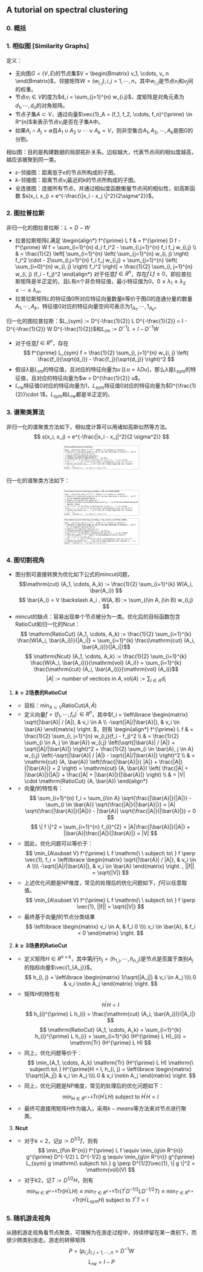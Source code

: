 ## A tutorial on spectral clustering

### 0. 概括

 

### 1. 相似图 [Similarity Graphs]

 定义：
 * 无向图$G = (V, E)$的节点集$V = \begin{Bmatrix} v_1, \cdots, v_ n \end{Bmatrix}$，邻接矩阵$W=(w_{i, j}), {i, j = 1,\cdots, n}$，其中$w_{i, j}$是节点$v_i$和$v_j$间的权重。
 * 节点$v_i \in V$的度为$d_i = \sum_{j=1}^{n} w_{i.j}$，度矩阵是对角元素为$d_1, \cdots, d_n$的对角矩阵。
 * 节点子集$A\subset V$，通过向量$\vec{1}_A = (f_1, f_2, \cdots, f_n)^{\prime} \in R^{n}$来表示节点$v_i$是否在子集A中。
 * 如果$A_i \cap A_j = \emptyset$且$A_1 \cup A_2 \cup \cdots \cup A_k = V$，则非空集合$A_1, A_2, \cdots, A_k$是图$G$的分割。
 
 相似图：目的是构建数据的局部拓扑关系。边权越大，代表节点间的相似度越高，越应该被聚到同一类。
 * $\varepsilon$-邻接图：距离低于$\varepsilon$的节点所构成的子图。
 * $k$-邻接图：距离节点$v_i$最近的$k$的节点所构成的子图。
 * 全连接图：连接所有节点，并通过相似度函数衡量节点间的相似性，如高斯函数 $s(x_i, x_j) = e^{-\frac{\|x_i - x_j \|^2}{2\sigma^2}}$。


### 2. 图拉普拉斯

 非归一化的图拉普拉斯：$L = D - W$
 * 拉普拉斯矩阵$L$满足
\begin{align*} 
f^{\prime} L f & =  f^{\prime} D f -  f^{\prime} W f = \sum_{i=1}^{n} d_i f_i^2  - \sum_{i,j=1}^{n} f_i f_j w_{i,j} \\\\
& = \frac{1}{2} \left[ \sum_{i=1}^{n} \left( \sum_{j=1}^{n} w_{i, j} \right) f_i^2 \cdot - 2\sum_{i,j=1}^{n} f_i f_j w_{i,j} + \sum_{j=1}^{n} \left( \sum_{i=0}^{n} w_{i, j} \right) f_i^2  \right] = \frac{1}{2} \sum_{i, j=1}^{n} w_{i, j} (f_i - f_j)^2
\end{align*} 
 对于任意$f\in R^n$，存在$f^{\prime} L f \geq 0$，即拉普拉斯矩阵是半正定的，且L有n个非负特征值，最小特征值为0，$0 \leq \lambda_1 \leq \lambda_2 \leq \cdots \leq \lambda_n$。
 * 拉普拉斯矩阵$L$的特征值0所对应特征向量数量$k$等价于图$G$的连通分量的数量$A_1, \cdots, A_k$，特征值0对应的特征向量空间可表示为$1_{A_1}, \cdots, 1_{A_k}$。
 
 归一化的图拉普拉斯：$L_{sym} := D^{-\frac{1}{2}} L D^{-\frac{1}{2}}  = I - D^{-\frac{1}{2}} W D^{-\frac{1}{2}}$和$L_{rm} := D^{-1} L = I - D^{-1} W$
 * 对于任意$f\in R^n$，存在
$$ f^{\prime} L_{sym} f = \frac{1}{2} \sum_{i, j=1}^{n} w_{i, j} \left( \frac{f_i}{\sqrt{d_i}} - \frac{f_j}{\sqrt{d_j}} \right)^2 $$
 * 假设$\lambda$是$L_{rm}$的特征值，且对应的特征向量为$u$ $[Lu = \lambda Du]$，那么$\lambda$是$L_{sym}$的特征值，且对应的特征向量为$w = D^{\frac{1}{2}} u$。
 * $L_{rw}$特征值0对应的特征向量为$1$，$L_{sym}$特征值0对应的特征向量为$D^{\frac{1}{2}}\cdot 1$，$L_{sym}$和$L_{rw}$都是半正定的。

### 3. 谱聚类算法

 非归一化的谱聚类方法如下。相似度计算可以用诸如高斯似然等方法。
 $$ s(x_i, x_j) = e^{-\frac{|x_i - x_j|^2}{2 \sigma^2}} $$

<div align="center">
<img src=./Figure/SpectralClusteringU.png width=40% />
</div>

 归一化的谱聚类方法如下：
 
<div align="center">
<img src=./Figure/SpectralClusteringN.png width=40% />
</div>

<div align="center">
<img src=./Figure/SpectralClusteringN2.png width=40% />
</div>


### 4. 图切割视角

 * 图分割可直接转换为优化如下公式的mincut问题，
$$\mathrm{cut} (A_1, \cdots, A_k) := \frac{1}{2} \sum_{i=1}^{k} W(A_i, \bar{A_i}) $$
$$ \bar{A_i} = V \backslash A_i ,  W(A, B) := \sum_{i\in A, j\in B} w_{i,j} $$
 * mincut的缺点：容易出现单个节点被分为一类。优化后的目标函数包含RatioCut和归一化的Ncut：
$$ \mathrm{RatioCut} (A_1, \cdots, A_k) :=  \frac{1}{2} \sum_{i=1}^{k} \frac{W(A_i, \bar{A_i})}{|A_i|} = \sum_{i=1}^{k} \frac{\mathrm{cut} (A_i, \bar{A_i})}{|A_i|}$$
$$ \mathrm{Ncut} (A_1, \cdots, A_k) :=  \frac{1}{2} \sum_{i=1}^{k} \frac{W(A_i, \bar{A_i})}{\mathrm{vol} (A_i)} = \sum_{i=1}^{k} \frac{\mathrm{cut} (A_i, \bar{A_i})}{\mathrm{vol} (A_i)}$$
$$ |A| := \mathrm{number\ of\ vectices\ in\ }  A, \mathrm{vol}(A) := \sum_{i\in A} d_i  $$

 1. **$k=2$场景的RatioCut**
 * * 目标：$\min_{A\subset V} \mathrm{RatioCut} (A, \bar{A})$
 * * 定义向量$f = (f_1, \cdots, f_n)^{\prime} \in R^n$，其中$f_i = \left\lbrace \begin{matrix} \sqrt{|\bar{A}| / |A|}, & v_i \in A \\\\ -\sqrt{|A|/|\bar{A}|}, & v_i \in \bar{A} \end{matrix} \right. $，则有
\begin{align*}
f^{\prime} L f & = \frac{1}{2} \sum_{i, j=1}^{n} w_{i,j}(f_i - f_j)^2 \\\\
& = \frac{1}{2} \sum_{i \in A, j \in \bar{A}} w_{i,j} \left(\sqrt{|\bar{A}| / |A|} + \sqrt{|A|/|\bar{A}|} \right)^2 + \frac{1}{2} \sum_{i \in \bar{A}, j \in A} w_{i,j} \left(-\sqrt{|\bar{A}| / |A|} - \sqrt{|A|/|\bar{A}|} \right)^2 \\\\
& = \mathrm{cut} (A, \bar{A}) \left(\frac{|\bar{A}|}{ |A|} + \frac{|A|}{|\bar{A}|} + 2  \right) = \mathrm{cut} (A, \bar{A})  \left( \frac{|A| + |\bar{A}|}{|A|} + \frac{|A| + |\bar{A}|}{|\bar{A}|} \right) \\\\
& = |V| \cdot \mathrm{RatioCut} (A, \bar{A})
\end{align*}
 * * 向量$f$的特性有：
$$ \sum_{i=1}^{n} f_i = \sum_{i\in A} \sqrt{\frac{|\bar{A}|}{|A|}} - \sum_{i \in \bar{A}} \sqrt{\frac{|A|}{|\bar{A}|}} = |A|  \sqrt{\frac{|\bar{A}|}{|A|}} -  |\bar{A}| \sqrt{\frac{|A|}{|\bar{A}|}} = 0 $$
$$ \| f \|^2 = \sum_{i=1}^{n} f_{i}^{2} = |A|\frac{|\bar{A}|}{|A|} + |\bar{A}|\frac{|A|}{|\bar{A}|} = |V| $$
 * * 因此，优化问题可以等价于：
$$ \min_{A\subset V} f^{\prime} L f \mathrm{\ \ subject\ to\ } f \perp \vec{1}, f_i = \left\lbrace \begin{matrix} \sqrt{|\bar{A}| / |A|}, & v_i \in A \\\\ -\sqrt{|A|/|\bar{A}|}, & v_i \in \bar{A} \end{matrix} \right. , ||f|| = \sqrt{|V|}  $$
 * * 上述优化问题是NP难度，常见的处理后的优化问题如下，$f$可以任意取值。
$$ \min_{A\subset V} f^{\prime} L f \mathrm{\ \ subject\ to\ } f \perp \vec{1}, ||f|| = \sqrt{|V|}  $$
 * * 最终基于向量$f$的节点分类结果
$$ \left\lbrace \begin{matrix} v_i \in A, & f_i  0 \\\\ v_i \in \bar{A}, & f_i < 0  \end{matrix} \right. $$

 2. **$k\geq 3$场景的RatioCut**
 * * 定义矩阵$H \in R^{n \times k}$，其中第$j$行$h_j = (h_{1, j}, \cdots, h_{n, j})$是节点是否属于类别$A_j$的指标向量$\vec{1_{A_j}}$。
$$ h_{i, j} = \left\lbrace \begin{matrix} 1/\sqrt{|A_j|} & v_i \in A_j \\\\ 0 & v_i \notin A_j \end{matrix} \right. $$
 * * 矩阵$H$的特性有
$$ H^{\prime} H = I $$
$$ h_{i}^{\prime} L h_{i} = \frac{\mathrm{cut} (A_i, \bar{A_i})}{|A_i|} $$
$$ \mathrm{RatioCut} (A_1, \cdots, A_k) = \sum_{i=1}^{k}  h_{i}^{\prime} L h_{i}  = \sum_{i=1}^{k} (H^{\prime} L H)_{ii} = \mathrm{Tr} (H^{\prime} L H) $$
 * * 同上，优化问题等价于：
$$ \min_{A_1, \cdots, A_k} \mathrm{Tr} (H^{\prime} L H) \mathrm{\ subject\ to\ } H^{\prime}H = I, h_{i, j} = \left\lbrace \begin{matrix} 1/\sqrt{|A_j|} & v_i \in A_j \\\\ 0 & v_i \notin A_j \end{matrix} \right.  $$
 * * 同上，优化问题是NP难度，常见的处理后的优化问题如下：
$$ \min_{H \in R^{n\times k}} \mathrm{Tr} (H^{\prime} L H) \mathrm{\ subject\ to\ } H^{\prime}H = I $$
 * * 最终可直接用矩阵$H$作为输入，采用$k-means$等方法来对节点进行聚类。

 3. **Ncut**
 * * 对于$k=2$，记$g:= D^{1/2} f$，则有
$$ \min_{f\in R^{n}} f^{\prime} L f \equiv \min_{g\in R^{n}} g^{\prime} D^{-1/2} L D^{-1/2} g \equiv \min_{g\in R^{n}} g^{\prime} L_{sym} g \mathrm{\ subject\ to\ } g \perp D^{1/2}\vec{1}, \| g \|^2 = \mathrm{vol}(V) $$
 * * 对于$k2$，记$T:= D^{1/2} H$，则有
$$ \min_{H\in R^{n\times k}} \mathrm{Tr}(H^{\prime} L H) \equiv \min_{T \in R^{n\times k}} \mathrm{Tr} (T^{\prime} D^{-1/2} L D^{-1/2} T) \equiv \min_{T \in R^{n\times k}} \mathrm{Tr} (H^{\prime} L_{sym} H)  \mathrm{\ subject\ to\ } T^{\prime} T = I $$


### 5. 随机游走视角

 从随机游走视角看节点聚类，可理解为在游走过程中，持续停留在某一类别下，而很少跨类别游走。游走的转移矩阵
$$ P = \left(p_{i, j}\right)_{i, j=1,\cdots, n} = D^{-1} W $$ 
$$ L_{rw} = I - P $$
 
